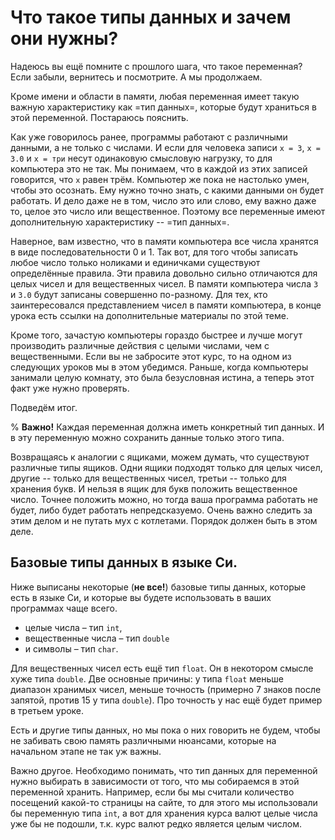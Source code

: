 # Что такое типы данных и зачем они нужны?

Надеюсь вы ещё помните с прошлого шага, что такое переменная? Если забыли, вернитесь и посмотрите. А мы продолжаем.

Кроме имени и области в памяти, любая переменная имеет такую важную характеристику как =тип данных=, которые будут храниться в этой переменной. Постараюсь пояснить.

Как уже говорилось ранее, программы работают с различными данными, а не только с числами. И если для человека записи `x = 3`, `x = 3.0` и `x = три` несут одинаковую смысловую нагрузку, то для компьютера это не так. Мы понимаем, что в каждой из этих записей говорится, что `х` равен трём. Компьютер же пока не настолько умен, чтобы это осознать. Ему нужно точно знать, с какими данными он будет работать. И дело даже не в том, число это или слово, ему важно даже то, целое это число или вещественное. Поэтому все переменные имеют дополнительную характеристику -- =тип данных=.

Наверное, вам известно, что в памяти компьютера все числа хранятся в виде последовательности 0 и 1. Так вот, для того чтобы записать любое число только ноликами и единичками существуют определённые правила. Эти правила довольно сильно отличаются для целых чисел и для вещественных чисел. В памяти компьютера числа `3` и `3.0` будут записаны совершенно по-разному. Для тех, кто заинтересовался представлением чисел в памяти компьютера, в конце урока есть ссылки на дополнительные материалы по этой теме.

Кроме того, зачастую компьютеры гораздо быстрее и лучше могут производить различные действия с целыми числами, чем с вещественными. Если вы не забросите этот курс, то на одном из следующих уроков мы в этом убедимся. Раньше, когда компьютеры занимали целую комнату, это была безусловная истина, а теперь этот факт уже нужно проверять.

Подведём итог. 

% **Важно!**
Каждая переменная должна иметь конкретный тип данных. И в эту переменную можно сохранить данные только этого типа.

Возвращаясь к аналогии с ящиками, можем думать, что существуют различные типы ящиков. Одни ящики подходят только для целых чисел, другие -- только для вещественных чисел, третьи -- только для хранения букв. И нельзя в ящик для букв положить вещественное число. Точнее положить можно, но тогда ваша программа работать не будет, либо будет работать непредсказуемо. Очень важно следить за этим делом и не путать мух с котлетами. Порядок должен быть в этом деле.


## Базовые типы данных в языке Си.
Ниже выписаны некоторые (**не все!**) базовые типы данных, которые есть в языке Си, и которые вы будете использовать в ваших программах чаще всего.

* целые числа – тип `int`,
* вещественные числа – тип `double`
* и символы – тип `char`.

Для вещественных чисел есть ещё тип `float`. Он в некотором смысле хуже типа `double`. Две основные причины: у типа `float` меньше диапазон хранимых чисел, меньше точность (примерно 7 знаков после запятой, против 15 у типа `double`). Про точность у нас ещё будет пример в третьем уроке.

Есть и другие типы данных, но мы пока о них говорить не будем, чтобы не забивать свою память различными нюансами, которые на начальном этапе не так уж важны.

Важно другое. Необходимо понимать, что тип данных для переменной нужно выбирать в зависимости от того, что мы собираемся в этой переменной хранить. Например, если бы мы считали количество посещений какой-то страницы на сайте, то для этого мы использовали бы переменную типа `int`, а вот для хранения курса валют целые числа уже бы не подошли, т.к. курс валют редко является целым числом.